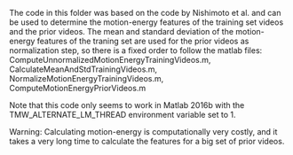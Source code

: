 The code in this folder was based on the code by Nishimoto et al. and can be used to determine the motion-energy features of the training set videos and the prior videos. The mean and standard deviation of the motion-energy features of the traning set are used for the prior videos as normalization step, so there is a fixed order to follow the matlab files: 
ComputeUnnormalizedMotionEnergyTrainingVideos.m,
CalculateMeanAndStdTrainingVideos.m,
NormalizeMotionEnergyTrainingVideos.m, 
ComputeMotionEnergyPriorVideos.m

Note that this code only seems to work in Matlab 2016b with the TMW_ALTERNATE_LM_THREAD environment variable set to 1.

Warning: Calculating motion-energy is computationally very costly, and it takes a very long time to calculate the features for a big set of prior videos.
